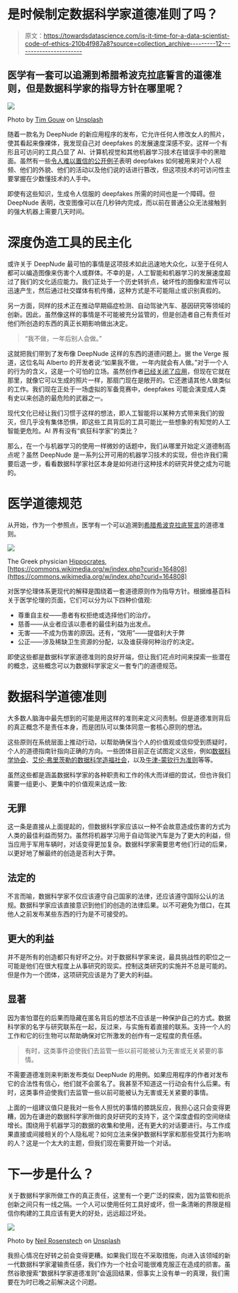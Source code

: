 # 是时候制定数据科学家道德准则了吗？

> 原文：<https://towardsdatascience.com/is-it-time-for-a-data-scientist-code-of-ethics-210b4f987a8?source=collection_archive---------12----------------------->

## 医学有一套可以追溯到希腊希波克拉底誓言的道德准则，但是数据科学家的指导方针在哪里呢？

![](img/ad17fae2965de37bf24cbff81235f513.png)

Photo by [Tim Gouw](https://unsplash.com/@punttim?utm_source=unsplash&utm_medium=referral&utm_content=creditCopyText) on [Unsplash](https://unsplash.com/?utm_source=unsplash&utm_medium=referral&utm_content=creditCopyText)

随着一款名为 DeepNude 的新应用程序的发布，它允许任何人修改女人的照片，使其看起来像裸体，我发现自己对 deepfakes 的发展速度深感不安。这样一个有形且可访问的工具凸显了 AI、计算机视觉和其他机器学习技术在错误手中的黑暗面。虽然有一些[令人难以置信的公开例子](https://www.cnn.com/interactive/2019/01/business/pentagons-race-against-deepfakes/)表明 deepfakes 如何被用来对个人视频、他们的外貌、他们的活动以及他们说的话进行篡改，但这项技术的可访问性主要掌握在少数懂技术的人手中。

即使有这些知识，生成令人信服的 deepfakes 所需的时间也是一个障碍。但 DeepNude 表明，改变图像可以在几秒钟内完成，而以前在普通公众无法接触到的强大机器上需要几天时间。

# 深度伪造工具的民主化

或许关于 DeepNude 最可怕的事情是这项技术如此迅速地大众化，以至于任何人都可以编造图像来伤害个人或群体。不幸的是，人工智能和机器学习的发展速度超过了我们的文化适应能力。我们正处于一个历史转折点，破坏性的图像和宣传可以迅速产生，然后通过社交媒体有机传播，这种方式是不可能阻止或识别真假的。

另一方面，同样的技术正在推动早期癌症检测、自动驾驶汽车、基因研究等领域的创新。因此，虽然像这样的事情是不可能被充分监管的，但是创造者自己有责任对他们所创造的东西的真正长期影响做出决定。

> “我不做，一年后别人会做。”

这就把我们带到了发布像 DeepNude 这样的东西的道德问题上。据 the Verge 报道，这位名叫 Alberto 的开发者说:“如果我不做，一年内就会有人做。”对于一个人的行为的含义，这是一个可怕的立场。虽然创作者[已经关闭了应用](https://www.theverge.com/2019/6/27/18761496/deepnude-shuts-down-deepfake-nude-ai-app-women)，但现在它就在那里，就像它可以生成的照片一样，那扇门现在是敞开的。它还邀请其他人做类似的工作。我们现在正处于一场虚拟的军备竞赛中，deepfakes 可能会演变成人类有史以来创造的最危险的武器之一。

现代文化已经让我们习惯于这样的想法，即人工智能将以某种方式带来我们的毁灭，但几乎没有集体恐惧，即这些工具背后的工具可能比一些想象的有知觉的人工智能更危险。AI 界有没有“疯狂科学家”的类比？

那么，在一个与机器学习的使用一样微妙的话题中，我们从哪里开始定义道德制高点呢？虽然 DeepNude 是一系列公开可用的机器学习技术的实现，但也许我们需要后退一步，看看数据科学家社区本身是如何进行这种技术的研究并使之成为可能的。

# 医学道德规范

从开始，作为一个参照点，医学有一个可以追溯到[希腊希波克拉底誓言](https://en.wikipedia.org/wiki/Hippocratic_Oath)的道德准则。

![](img/5d1fd19e5a2ec0998deefec2a37e94a2.png)

The Greek physician [Hippocrates](https://en.wikipedia.org/wiki/Hippocrates), [https://commons.wikimedia.org/w/index.php?curid=164808](https://commons.wikimedia.org/w/index.php?curid=164808)

对医学伦理体系更现代的解释是围绕着一套道德原则作为指导方针。根据维基百科关于医学伦理的页面，它们可以分为以下四种价值观:

*   尊重自主权——患者有权拒绝或选择他们的治疗。
*   慈善——从业者应该以患者的最佳利益为出发点。
*   无害——不成为伤害的原因。还有，“效用”——提倡利大于弊
*   公正——涉及稀缺卫生资源的分配，以及谁获得何种治疗的决定。

即使这些都是数据科学家道德准则的良好开端，但让我们花点时间来探索一些潜在的概念，这些概念可以为数据科学家定义一套专门的道德规范。

# 数据科学道德准则

大多数人脑海中最先想到的可能是用这样的准则来定义问责制。但是道德准则背后的真正概念不是责任本身，而是团队可以集体同意一套核心原则的想法。

这些原则在系统层面上推动行动，以帮助确保当个人的价值观或信仰受到质疑时，个人的道德指南针指向正确的方向。一些团体目前正在试图定义这些，例如[数据科学协会](https://www.datascienceassn.org/code-of-conduct.html)、[艾伦·弗里茨勒的数据科学造福社会](https://dssg.uchicago.edu/2015/09/18/an-ethical-checklist-for-data-science/)，以及[牛津-蒙钦行为准则](http://www.code-of-ethics.org/code-of-conduct/)等等。

虽然这些都是涵盖数据科学家的各种职责和工作的伟大而详细的尝试，但也许我们需要一组更小、更集中的价值观来达成一致:

## 无罪

这一条是直接从上面提起的，但数据科学家应该以一种不会故意造成伤害的方式为人类的最佳利益而努力。虽然将机器学习用于自动驾驶汽车是为了更大的利益，但当应用于军用车辆时，对话变得更加复杂。数据科学家需要思考他们行动的后果，以更好地了解最终的创造是否利大于弊。

## 法定的

不言而喻，数据科学家不仅应该遵守自己国家的法律，还应该遵守国际公认的法规。数据科学家应该直接意识到他们的创造的法律后果。以不可避免为借口，在其他人之前发布某些东西的行为是不可接受的。

## 更大的利益

并不是所有的创造都只有好坏之分。对于数据科学家来说，最具挑战性的职位之一可能是他们在很大程度上从事研究的现实。控制这类研究的实施并不总是可能的。但是作为一个团体，这项研究应该是为了更大的利益。

## 显著

因为害怕潜在的后果而隐藏在匿名背后的想法不应该是一种保护自己的方式。数据科学家的名字与研究联系在一起，反过来，与实施有着直接的联系。支持一个人的工作和它的衍生物可以帮助确保对它所激发的创作有一定程度的责任感。

> 有时，这类事件迫使我们去监管一些以前可能被认为无害或无关紧要的事情。

不需要道德准则来判断发布类似 DeepNude 的用例。如果应用程序的作者对发布它的合法性有信心，他们就不会匿名了。我甚至不知道这一行动会有什么后果。有时，这类事件迫使我们去监管一些以前可能被认为无害或无关紧要的事情。

上面的一组建议值只是我对一些令人担忧的事情的膝跳反应，我担心这只会变得更糟，因为在谦逊的数据科学家所做的良好研究的支持下，这个深度虚假的空间继续增长。围绕用于机器学习的数据的收集和使用，还有更大的对话要进行。与工作成果直接或间接相关的个人隐私呢？如何立法来保护数据科学家和那些受其行为影响的人？这是一个太大的主题，但我们现在需要开始一个对话。

# 下一步是什么？

关于数据科学家所做工作的真正责任，这里有一个更广泛的探索，因为监管和扼杀创新之间只有一线之隔。一个人可以使用任何工具好或坏，但一条清晰的界限是相信你构建的工具应该有更大的好处，远远超过坏处。

![](img/231b8e277fe7e99aae8b7fc19de72a30.png)

Photo by [Neil Rosenstech](https://unsplash.com/@neilrosenstech?utm_source=unsplash&utm_medium=referral&utm_content=creditCopyText) on [Unsplash](https://unsplash.com/?utm_source=unsplash&utm_medium=referral&utm_content=creditCopyText)

我担心情况在好转之前会变得更糟。如果我们现在不采取措施，向进入该领域的新一代数据科学家灌输责任感，我们作为一个社会可能很难克服正在造成的损害。虽然谷歌搜索“数据科学家道德准则”会返回结果，但事实上没有单一的真理，我们需要在为时已晚之前解决这个问题。
